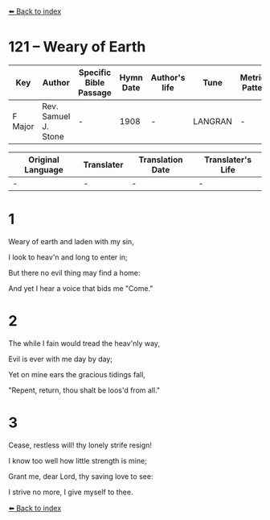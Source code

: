 [⬅️ Back to index](../README.md)

# 121 – Weary of Earth

Key | Author   | Specific Bible Passage     |Hymn Date |Author's life |Tune |Metrical Pattern   |Composer/Source
-- | --------- | ---------------------------|----------|--------------|-----|-------------------|-------------  
F Major |Rev. Samuel J. Stone |- |1908 |- |LANGRAN |- |James Langran

Original Language | Translater | Translation Date   | Translater's Life  
----------------- | --------- | --------------------|-------------     
\- |- |- |-




# 1

Weary of earth and laden with my sin,

I look to heav'n and long to enter in;

But there no evil thing may find a home:

And yet I hear a voice that bids me "Come."



# 2

The while I fain would tread the heav'nly way,

Evil is ever with me day by day;

Yet on mine ears the gracious tidings fall,

"Repent, return, thou shalt be loos'd from all."



# 3

Cease, restless will!  thy lonely strife resign!

I know too well how little strength is mine;

Grant me, dear Lord, thy saving love to see:

I strive no more, I give myself to thee.

[⬅️ Back to index](../README.md)
